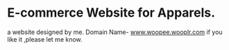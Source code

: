# E-commerce Website for Apparels.
a website designed by me.
Domain Name- www.woopee.wooplr.com
if you like it ,please let me know.
